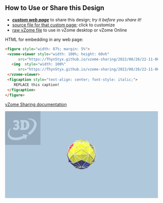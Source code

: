 
## How to Use or Share this Design

 - [***custom web page***][post] to share this design; *try it before you share it!*
 - [source file for that custom page][source]; click to customize
 - [raw vZome file][raw] to use in vZome desktop or vZome Online
 
 HTML for embedding in any web page:
 ```html
<figure style="width: 87%; margin: 5%">
  <vzome-viewer style="width: 100%; height: 60vh"
       src="https://ThynStyx.github.io/vzome-sharing/2022/08/26/22-11-06-Platonics-hull-vid/Platonics-hull-vid.vZome" >
    <img  style="width: 100%"
       src="https://ThynStyx.github.io/vzome-sharing/2022/08/26/22-11-06-Platonics-hull-vid/Platonics-hull-vid.png" >
  </vzome-viewer>
  <figcaption style="text-align: center; font-style: italic;">
     REPLACE this caption!
  </figcaption>
</figure>
 ```

[vZome Sharing documentation](https://vzome.github.io/vzome/sharing.html#how-it-works)

![Image](<Platonics-hull-vid.png>)


[post]: <https://ThynStyx.github.io/vzome-sharing/2022/08/26/Platonics-hull-vid-22-11-06.html>
[source]: <https://github.com/ThynStyx/vzome-sharing/edit/main/_posts/2022-08-26-Platonics-hull-vid-22-11-06.md>
[raw]: <https://raw.githubusercontent.com/ThynStyx/vzome-sharing/main/2022/08/26/22-11-06-Platonics-hull-vid/Platonics-hull-vid.vZome>